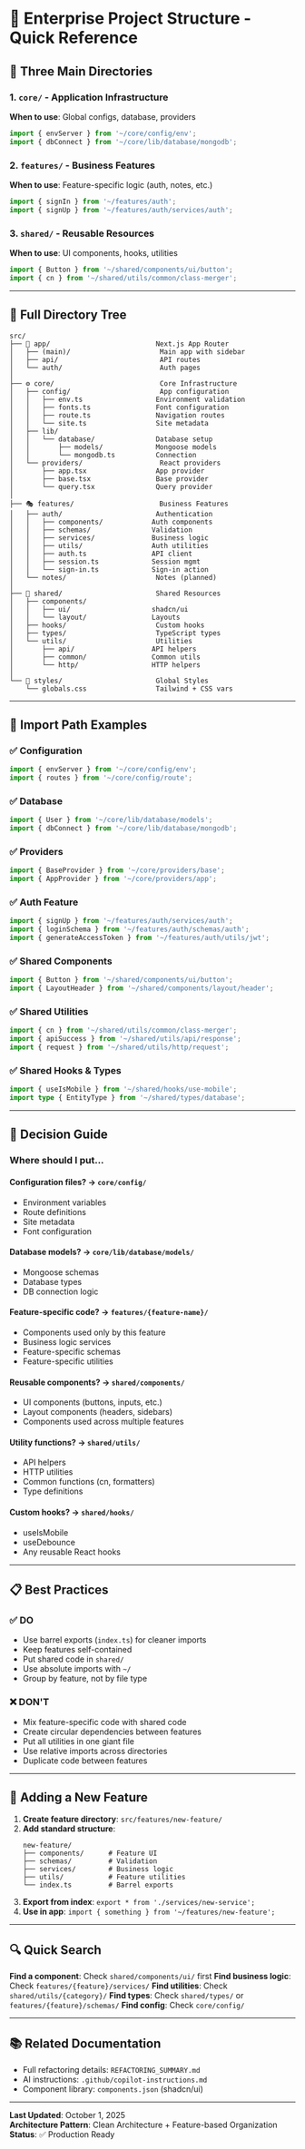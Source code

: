 # 📁 Enterprise Project Structure - Quick Reference

## 🎯 Three Main Directories

### 1. **`core/`** - Application Infrastructure

**When to use**: Global configs, database, providers

```typescript
import { envServer } from '~/core/config/env';
import { dbConnect } from '~/core/lib/database/mongodb';
```

### 2. **`features/`** - Business Features

**When to use**: Feature-specific logic (auth, notes, etc.)

```typescript
import { signIn } from '~/features/auth';
import { signUp } from '~/features/auth/services/auth';
```

### 3. **`shared/`** - Reusable Resources

**When to use**: UI components, hooks, utilities

```typescript
import { Button } from '~/shared/components/ui/button';
import { cn } from '~/shared/utils/common/class-merger';
```

---

## 📂 Full Directory Tree

```
src/
├── 📱 app/                          Next.js App Router
│   ├── (main)/                      Main app with sidebar
│   ├── api/                         API routes
│   └── auth/                        Auth pages
│
├── ⚙️ core/                          Core Infrastructure
│   ├── config/                      App configuration
│   │   ├── env.ts                  Environment validation
│   │   ├── fonts.ts                Font configuration
│   │   ├── route.ts                Navigation routes
│   │   └── site.ts                 Site metadata
│   ├── lib/
│   │   └── database/               Database setup
│   │       ├── models/             Mongoose models
│   │       └── mongodb.ts          Connection
│   └── providers/                   React providers
│       ├── app.tsx                 App provider
│       ├── base.tsx                Base provider
│       └── query.tsx               Query provider
│
├── 🎭 features/                     Business Features
│   ├── auth/                       Authentication
│   │   ├── components/            Auth components
│   │   ├── schemas/               Validation
│   │   ├── services/              Business logic
│   │   ├── utils/                 Auth utilities
│   │   ├── auth.ts                API client
│   │   ├── session.ts             Session mgmt
│   │   └── sign-in.ts             Sign-in action
│   └── notes/                      Notes (planned)
│
├── 🔧 shared/                       Shared Resources
│   ├── components/
│   │   ├── ui/                    shadcn/ui
│   │   └── layout/                Layouts
│   ├── hooks/                      Custom hooks
│   ├── types/                      TypeScript types
│   └── utils/                      Utilities
│       ├── api/                   API helpers
│       ├── common/                Common utils
│       └── http/                  HTTP helpers
│
└── 🎨 styles/                       Global Styles
    └── globals.css                 Tailwind + CSS vars
```

---

## 🔀 Import Path Examples

### ✅ Configuration

```typescript
import { envServer } from '~/core/config/env';
import { routes } from '~/core/config/route';
```

### ✅ Database

```typescript
import { User } from '~/core/lib/database/models';
import { dbConnect } from '~/core/lib/database/mongodb';
```

### ✅ Providers

```typescript
import { BaseProvider } from '~/core/providers/base';
import { AppProvider } from '~/core/providers/app';
```

### ✅ Auth Feature

```typescript
import { signUp } from '~/features/auth/services/auth';
import { loginSchema } from '~/features/auth/schemas/auth';
import { generateAccessToken } from '~/features/auth/utils/jwt';
```

### ✅ Shared Components

```typescript
import { Button } from '~/shared/components/ui/button';
import { LayoutHeader } from '~/shared/components/layout/header';
```

### ✅ Shared Utilities

```typescript
import { cn } from '~/shared/utils/common/class-merger';
import { apiSuccess } from '~/shared/utils/api/response';
import { request } from '~/shared/utils/http/request';
```

### ✅ Shared Hooks & Types

```typescript
import { useIsMobile } from '~/shared/hooks/use-mobile';
import type { EntityType } from '~/shared/types/database';
```

---

## 🎯 Decision Guide

### Where should I put...

#### **Configuration files?** → `core/config/`

- Environment variables
- Route definitions
- Site metadata
- Font configuration

#### **Database models?** → `core/lib/database/models/`

- Mongoose schemas
- Database types
- DB connection logic

#### **Feature-specific code?** → `features/{feature-name}/`

- Components used only by this feature
- Business logic services
- Feature-specific schemas
- Feature-specific utilities

#### **Reusable components?** → `shared/components/`

- UI components (buttons, inputs, etc.)
- Layout components (headers, sidebars)
- Components used across multiple features

#### **Utility functions?** → `shared/utils/`

- API helpers
- HTTP utilities
- Common functions (cn, formatters)
- Type definitions

#### **Custom hooks?** → `shared/hooks/`

- useIsMobile
- useDebounce
- Any reusable React hooks

---

## 📋 Best Practices

### ✅ DO

- Use barrel exports (`index.ts`) for cleaner imports
- Keep features self-contained
- Put shared code in `shared/`
- Use absolute imports with `~/`
- Group by feature, not by file type

### ❌ DON'T

- Mix feature-specific code with shared code
- Create circular dependencies between features
- Put all utilities in one giant file
- Use relative imports across directories
- Duplicate code between features

---

## 🚀 Adding a New Feature

1. **Create feature directory**: `src/features/new-feature/`
2. **Add standard structure**:
   ```
   new-feature/
   ├── components/      # Feature UI
   ├── schemas/         # Validation
   ├── services/        # Business logic
   ├── utils/           # Feature utilities
   └── index.ts         # Barrel exports
   ```
3. **Export from index**: `export * from './services/new-service';`
4. **Use in app**: `import { something } from '~/features/new-feature';`

---

## 🔍 Quick Search

**Find a component**: Check `shared/components/ui/` first **Find business
logic**: Check `features/{feature}/services/` **Find utilities**: Check
`shared/utils/{category}/` **Find types**: Check `shared/types/` or
`features/{feature}/schemas/` **Find config**: Check `core/config/`

---

## 📚 Related Documentation

- Full refactoring details: `REFACTORING_SUMMARY.md`
- AI instructions: `.github/copilot-instructions.md`
- Component library: `components.json` (shadcn/ui)

---

**Last Updated**: October 1, 2025  
**Architecture Pattern**: Clean Architecture + Feature-based Organization  
**Status**: ✅ Production Ready
